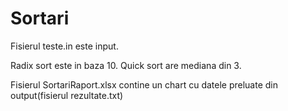 # Sortari


Fisierul teste.in este input.

Radix sort este in baza 10.
Quick sort are mediana din 3.

Fisierul SortariRaport.xlsx contine un chart cu datele preluate din output(fisierul rezultate.txt)

